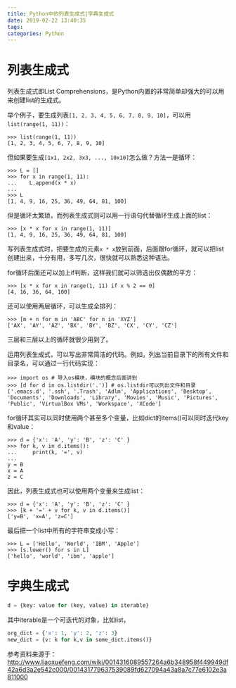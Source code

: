 ```yaml
---
title: Python中的列表生成式|字典生成式
date: 2019-02-22 13:40:35
tags:
categories: Python
---
```


# 列表生成式

列表生成式即List Comprehensions，是Python内置的非常简单却强大的可以用来创建list的生成式。

举个例子，要生成列表`[1, 2, 3, 4, 5, 6, 7, 8, 9, 10]`，可以用`list(range(1, 11))`：

    >>> list(range(1, 11))
    [1, 2, 3, 4, 5, 6, 7, 8, 9, 10]

但如果要生成`[1x1, 2x2, 3x3, ..., 10x10]`怎么做？方法一是循环：

    >>> L = []
    >>> for x in range(1, 11):
    ...    L.append(x * x)
    ...
    >>> L
    [1, 4, 9, 16, 25, 36, 49, 64, 81, 100]

但是循环太繁琐，而列表生成式则可以用一行语句代替循环生成上面的list：

    >>> [x * x for x in range(1, 11)]
    [1, 4, 9, 16, 25, 36, 49, 64, 81, 100]

写列表生成式时，把要生成的元素`x * x`放到前面，后面跟for循环，就可以把list创建出来，十分有用，多写几次，很快就可以熟悉这种语法。

for循环后面还可以加上if判断，这样我们就可以筛选出仅偶数的平方：

    >>> [x * x for x in range(1, 11) if x % 2 == 0]
    [4, 16, 36, 64, 100]

还可以使用两层循环，可以生成全排列：

    >>> [m + n for m in 'ABC' for n in 'XYZ']
    ['AX', 'AY', 'AZ', 'BX', 'BY', 'BZ', 'CX', 'CY', 'CZ']

三层和三层以上的循环就很少用到了。

运用列表生成式，可以写出非常简洁的代码。例如，列出当前目录下的所有文件和目录名，可以通过一行代码实现：

    >>> import os # 导入os模块，模块的概念后面讲到
    >>> [d for d in os.listdir('.')] # os.listdir可以列出文件和目录
    ['.emacs.d', '.ssh', '.Trash', 'Adlm', 'Applications', 'Desktop', 'Documents', 'Downloads', 'Library', 'Movies', 'Music', 'Pictures', 'Public', 'VirtualBox VMs', 'Workspace', 'XCode']

for循环其实可以同时使用两个甚至多个变量，比如dict的items()可以同时迭代key和value：

    >>> d = {'x': 'A', 'y': 'B', 'z': 'C' }
    >>> for k, v in d.items():
    ...     print(k, '=', v)
    ...
    y = B
    x = A
    z = C

因此，列表生成式也可以使用两个变量来生成list：

    >>> d = {'x': 'A', 'y': 'B', 'z': 'C' }
    >>> [k + '=' + v for k, v in d.items()]
    ['y=B', 'x=A', 'z=C']

最后把一个list中所有的字符串变成小写：

    >>> L = ['Hello', 'World', 'IBM', 'Apple']
    >>> [s.lower() for s in L]
    ['hello', 'world', 'ibm', 'apple']

# 字典生成式

```python
d = {key: value for (key, value) in iterable}
```

其中iterable是一个可迭代的对象，比如list，

```python
org_dict = {'x': 1, 'y': 2, 'z': 3}
new_dict = {v: k for k,v in some_dict.items()} 
```

参考资料来源于：http://www.liaoxuefeng.com/wiki/0014316089557264a6b348958f449949df42a6d3a2e542c000/001431779637539089fd627094a43a8a7c77e6102e3a811000
